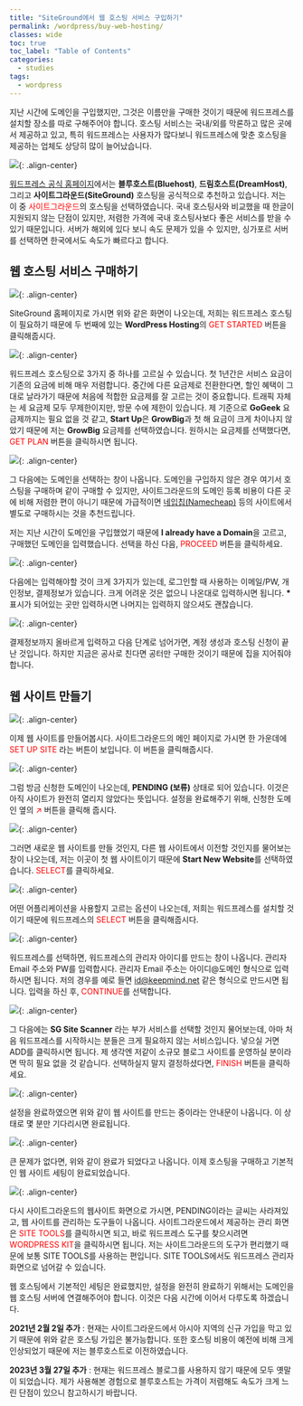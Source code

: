 ```yaml
---
title: "SiteGround에서 웹 호스팅 서비스 구입하기"
permalink: /wordpress/buy-web-hosting/
classes: wide
toc: true
toc_label: "Table of Contents"
categories:
  - studies
tags:
  - wordpress
---
```


지난 시간에 도메인을 구입했지만, 그것은 이름만을 구매한 것이기 때문에 워드프레스를 설치할 장소를 따로 구해주어야 합니다. 호스팅 서비스는 국내/외를 막론하고 많은 곳에서 제공하고 있고, 특히 워드프레스는 사용자가 많다보니 워드프레스에 맞춘 호스팅을 제공하는 업체도 상당히 많이 늘어났습니다.

![](/assets/images/WP/002/01.png){: .align-center}

[워드프레스 공식 홈페이지](https://wordpress.org/hosting/)에서는 **블루호스트(Bluehost)**, **드림호스트(DreamHost)**, 그리고 **사이트그라운드(SiteGround)** 호스팅을 공식적으로 추천하고 있습니다. 저는 이 중 <span style="color:red">사이트그라운드</span>의 호스팅을 선택하였습니다. 국내 호스팅사와 비교했을 때 한글이 지원되지 않는 단점이 있지만, 저렴한 가격에 국내 호스팅사보다 좋은 서비스를 받을 수 있기 때문입니다. 서버가 해외에 있다 보니 속도 문제가 있을 수 있지만, 싱가포르 서버를 선택하면 한국에서도 속도가 빠르다고 합니다.

## 웹 호스팅 서비스 구매하기

![](/assets/images/WP/002/02.png){: .align-center}

SiteGround 홈페이지로 가시면 위와 같은 화면이 나오는데, 저희는 워드프레스 호스팅이 필요하기 때문에 두 번째에 있는 **WordPress Hosting**의 <span style="color:red">GET STARTED</span> 버튼을 클릭해줍시다.

![](/assets/images/WP/002/03.png){: .align-center}

워드프레스 호스팅으로 3가지 중 하나를 고르실 수 있습니다. 첫 1년간은 서비스 요금이 기존의 요금에 비해 매우 저렴합니다. 중간에 다른 요금제로 전환한다면, 할인 혜택이 그대로 날라가기 때문에 처음에 적합한 요금제를 잘 고르는 것이 중요합니다. 트래픽 자체는 세 요금제 모두 무제한이지만, 방문 수에 제한이 있습니다. 제 기준으로 **GoGeek** 요금제까지는 필요 없을 것 같고, **Start Up**은 **GrowBig**과 첫 해 요금이 크게 차이나지 않았기 때문에 저는 **GrowBig** 요금제를 선택하였습니다. 원하시는 요금제를 선택했다면, <span style="color:red">GET PLAN</span> 버튼을 클릭하시면 됩니다.

![](/assets/images/WP/002/04.png){: .align-center}

그 다음에는 도메인을 선택하는 창이 나옵니다. 도메인을 구입하지 않은 경우 여기서 호스팅을 구매하며 같이 구매할 수 있지만, 사이트그라운드의 도메인 등록 비용이 다른 곳에 비해 저렴한 편이 아니기 때문에 가급적이면 [네입칩(Namecheap)](https://www.namecheap.com/) 등의 사이트에서 별도로 구매하시는 것을 추천드립니다.

저는 지난 시간이 도메인을 구입했었기 때문에 **I already have a Domain**을 고르고, 구매했던 도메인을 입력했습니다. 선택을 하신 다음, <span style="color:red">PROCEED</span> 버튼을 클릭하세요.

![](/assets/images/WP/002/05.png){: .align-center}

다음에는 입력해야할 것이 크게 3가지가 있는데, 로그인할 때 사용하는 이메일/PW, 개인정보, 결제정보가 있습니다. 크게 어려운 것은 없으니 나온대로 입력하시면 됩니다. **\*** 표시가 되어있는 곳만 입력하시면 나머지는 입력하지 않으셔도 괜찮습니다.

![](/assets/images/WP/002/06.png){: .align-center}

결제정보까지 올바르게 입력하고 다음 단계로 넘어가면, 계정 생성과 호스팅 신청이 끝난 것입니다. 하지만 지금은 공사로 친다면 공터만 구매한 것이기 때문에 집을 지어줘야 합니다.

## 웹 사이트 만들기

![](/assets/images/WP/002/07.png){: .align-center}

이제 웹 사이트를 만들어봅시다. 사이트그라운드의 메인 페이지로 가시면 한 가운데에 <span style="color:red">SET UP SITE</span> 라는 버튼이 보입니다. 이 버튼을 클릭해줍시다.

![](/assets/images/WP/002/08.png){: .align-center}

그럼 방금 신청한 도메인이 나오는데, **PENDING (보류)** 상태로 되어 있습니다. 이것은 아직 사이트가 완전히 열리지 않았다는 뜻입니다. 설정을 완료해주기 위해, 신청한 도메인 옆의 <span style="color:red">↗</span> 버튼을 클릭해 줍시다.

![](/assets/images/WP/002/09.png){: .align-center}

그러면 새로운 웹 사이트를 만들 것인지, 다른 웹 사이트에서 이전할 것인지를 물어보는 창이 나오는데, 저는 이곳이 첫 웹 사이트이기 때문에 **Start New Website**를 선택하였습니다. <span style="color:red">SELECT</span>를 클릭하세요.

![](/assets/images/WP/002/10.png){: .align-center}

어떤 어플리케이션을 사용할지 고르는 옵션이 나오는데, 저희는 워드프레스를 설치할 것이기 때문에 워드프레스의 <span style="color:red">SELECT</span> 버튼을 클릭해줍시다.

![](/assets/images/WP/002/11.png){: .align-center}

워드프레스를 선택하면, 워드프레스의 관리자 아이디를 만드는 창이 나옵니다. 관리자 Email 주소와 PW를 입력합시다. 관리자 Email 주소는 아이디@도메인 형식으로 입력하시면 됩니다. 저의 경우를 예로 들면 id@keepmind.net 같은 형식으로 만드시면 됩니다. 입력을 하신 후, <span style="color:red">CONTINUE</span>를 선택합니다.

![](/assets/images/WP/002/12.png){: .align-center}

그 다음에는 **SG Site Scanner** 라는 부가 서비스를 선택할 것인지 물어보는데, 아마 처음 워드프레스를 시작하시는 분들은 크게 필요하지 않는 서비스입니다. 넣으실 거면 ADD를 클릭하시면 됩니다. 제 생각엔 저같이 소규모 블로그 사이트를 운영하실 분이라면 딱히 필요 없을 것 같습니다. 선택하실지 말지 결정하셨다면, <span style="color:red">FINISH</span> 버튼을 클릭하세요.

![](/assets/images/WP/002/13.png){: .align-center}

설정을 완료하였으면 위와 같이 웹 사이트를 만드는 중이라는 안내문이 나옵니다. 이 상태로 몇 분만 기다리시면 완료됩니다.

![](/assets/images/WP/002/14.png){: .align-center}

큰 문제가 없다면, 위와 같이 완료가 되었다고 나옵니다. 이제 호스팅을 구매하고 기본적인 웹 사이트 세팅이 완료되었습니다.

![](/assets/images/WP/002/15.png){: .align-center}

다시 사이트그라운드의 웹사이트 화면으로 가시면, PENDING이라는 글씨는 사라져있고, 웹 사이트를 관리하는 도구들이 나옵니다. 사이트그라운드에서 제공하는 관리 화면은 <span style="color:red">SITE TOOLS</span>를 클릭하시면 되고, 바로 워드프레스 도구를 찾으시려면 <span style="color:red">WORDPRESS KIT</span>을 클릭하시면 됩니다. 저는 사이트그라운드의 도구가 편리했기 때문에 보통 SITE TOOLS를 사용하는 편입니다. SITE TOOLS에서도 워드프레스 관리자 화면으로 넘어갈 수 있습니다.

웹 호스팅에서 기본적인 세팅은 완료했지만, 설정을 완전히 완료하기 위해서는 도메인을 웹 호스팅 서버에 연결해주어야 합니다. 이것은 다음 시간에 이어서 다루도록 하겠습니다.


**2021년 2월 2일 추가** : 현재는 사이트그라운드에서 아시아 지역의 신규 가입을 막고 있기 때문에 위와 같은 호스팅 가입은 불가능합니다. 또한 호스팅 비용이 예전에 비해 크게 인상되었기 때문에 저는 블루호스트로 이전하였습니다.

**2023년 3월 27일 추가** : 현재는 워드프레스 블로그를 사용하지 않기 때문에 모두 옛말이 되었습니다. 제가 사용해본 경험으로 블루호스트는 가격이 저렴해도 속도가 크게 느린 단점이 있으니 참고하시기 바랍니다.